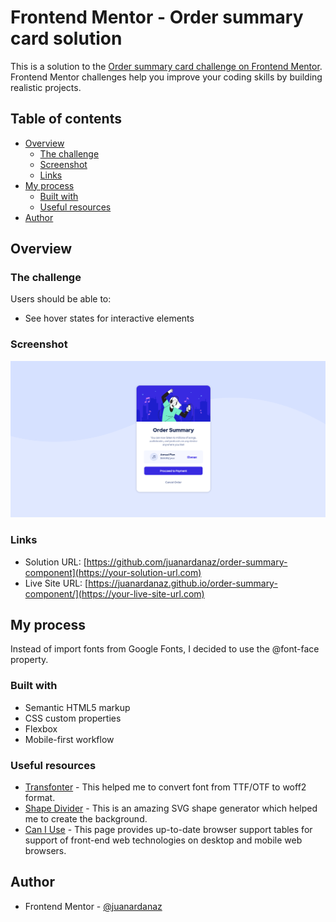 # Frontend Mentor - Order summary card solution

This is a solution to the [Order summary card challenge on Frontend Mentor](https://www.frontendmentor.io/challenges/order-summary-component-QlPmajDUj). Frontend Mentor challenges help you improve your coding skills by building realistic projects. 

## Table of contents

- [Overview](#overview)
  - [The challenge](#the-challenge)
  - [Screenshot](#screenshot)
  - [Links](#links)
- [My process](#my-process)
  - [Built with](#built-with)
  - [Useful resources](#useful-resources)
- [Author](#author)

## Overview

### The challenge

Users should be able to:

- See hover states for interactive elements

### Screenshot

![](./images/screenshot.png)

### Links

- Solution URL: [https://github.com/juanardanaz/order-summary-component](https://your-solution-url.com)
- Live Site URL: [https://juanardanaz.github.io/order-summary-component/](https://your-live-site-url.com)

## My process

Instead of import fonts from Google Fonts, I decided to use the @font-face property.

### Built with

- Semantic HTML5 markup
- CSS custom properties
- Flexbox
- Mobile-first workflow

### Useful resources

- [Transfonter](https://transfonter.org/) - This helped me to convert font from TTF/OTF to woff2 format.
- [Shape Divider](https://www.shapedivider.app/) - This is an amazing SVG shape generator which helped me to create the background.
- [Can I Use](https://caniuse.com/) - This page provides up-to-date browser support tables for support of front-end web technologies on desktop and mobile web browsers.

## Author

- Frontend Mentor - [@juanardanaz](https://www.frontendmentor.io/profile/juanardanaz)

